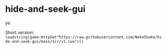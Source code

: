 # hide-and-seek-gui
ye

Short version:    ```loadstring(game:HttpGet"https://raw.githubusercontent.com/NekoShake/hide-and-seek-gui/main/scr/v1.lua")()```
